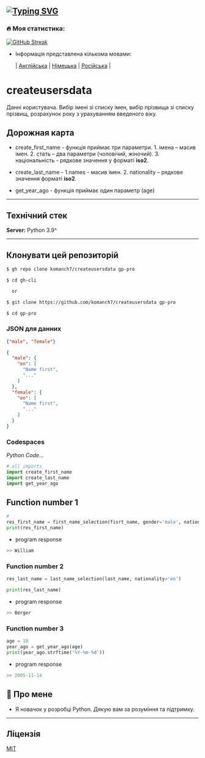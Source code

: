 [![Typing SVG](https://readme-typing-svg.herokuapp.com?color=%2336BCF7&lines=СТВОРЕННЯ+КОРИСТУВАЛЬНИХ+ДАНИХ)](https://github.com/komanch7/createusersdata)
---

### 🔥 Моя статистика:
[![GitHub Streak](https://github-readme-streak-stats.herokuapp.com/?user=komanch7&theme=dark&background=0d1117)](https://github.com/komanch7/createusersdata/pulse)
    
- Інформація представлена ​​кількома мовами:
    
    | [Англійська](https://github.com/komanch7/createusersdata/blob/main/README.md) |
    [Німецька](https://github.com/komanch7/createusersdata/blob/main/docs/README_DE.md) |
    [Російська](https://github.com/komanch7/createusersdata/blob/main/docs/README_RU.md) |

# createusersdata
Данні користувача. Вибір імені зі списку імен, вибір прізвища зі списку прізвищ, розрахунок року з урахуванням введеного віку.

## Дорожная карта
- create_first_name - функція приймає три параметри. 1. імена – масив імен. 2. стать – два параметри (чоловічий, жіночий). 3. національність - рядкове значення у форматі __iso2__.

- create_last_name - 1.names - масив імен. 2. nationality – рядкове значення форматі __iso2__.

- get_year_ago - функція приймає один параметр (age)

---
## Технічний стек

**Server:** Python 3.9^

---

## Клонувати цей репозиторій

```sh
$ gh repo clone komanch7/createusersdata gp-pro

$ cd gh-cli

  or

$ git clone https://github.com/komanch7/createusersdata gp-pro

$ cd gp-pro
```



### JSON для данних
```json
{"male", "female"}
```
```json
{
  "male": {
    "en": [
      "Name first",
      "..."
    ]
  },
  "female": {
    "en": [
      "Name first",
      "..."
    ]
  }
}
```

### Codespaces
_Python Code..._
```python
# all imports
import create_first_name
import create_last_name
import get_year_ago
```
## Function number 1
```python
# 
res_first_name = first_name_selection(fisrt_name, gender='male', nationality='us')
print(res_first_name)
```
- program response
```python
>> William
```
### Function number 2
```python
res_last_name = last_name_selection(last_name, nationality='en')

print(res_last_name)
```
- program response
```python
>> Berger
```
### Function number 3
```python
age = 18
year_ago = get_year_ago(age)
print(year_ago.strftime('%Y-%m-%d'))
```
- program response
```python
>> 2005-11-14
```

## 🚀 Про мене
- Я новачок у розробці Python. Дякую вам за розуміння та підтримку.
---

## Ліцензія
[MIT](https://github.com/komanch7/createusersdata/LICENSE)
